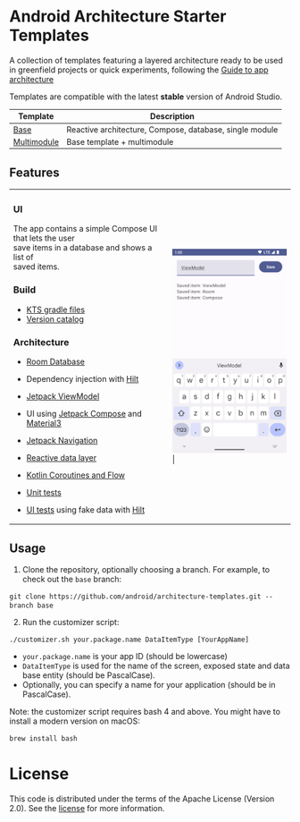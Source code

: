 Android Architecture Starter Templates
==================

A collection of templates featuring a layered architecture ready to be used in greenfield projects
or quick experiments, following the [Guide to app architecture](https://developer.android.com/topic/architecture)

Templates are compatible with the latest **stable** version of Android Studio.

| Template  | Description |
| ------------- | ------------- |
| [Base](https://github.com/android/architecture-templates/tree/base)  | Reactive architecture, Compose, database, single module  |
| [Multimodule](https://github.com/android/architecture-templates/tree/multimodule)  | Base template + multimodule  |

## Features

<table>
  <tr>
    <td>
      
### UI
      
The app contains a simple Compose UI that lets the user <br>
      save items in a database and shows a list of <br>
      saved items.<br>
      
### Build

* [KTS gradle files](https://docs.gradle.org/current/userguide/kotlin_dsl.html)
* [Version catalog](https://docs.gradle.org/current/userguide/platforms.html)

### Architecture

* [Room Database](https://developer.android.com/training/data-storage/room)
* Dependency injection with [Hilt](https://developer.android.com/training/dependency-injection/hilt-android)
* [Jetpack ViewModel](https://developer.android.com/topic/libraries/architecture/viewmodel)
* UI using [Jetpack Compose](https://developer.android.com/jetpack/compose) and
[Material3](https://developer.android.com/jetpack/androidx/releases/compose-material3)
* [Jetpack Navigation](https://developer.android.com/jetpack/compose/navigation)
* [Reactive data layer](https://developer.android.com/topic/architecture/data-layer)
* [Kotlin Coroutines and Flow](https://developer.android.com/kotlin/coroutines)
* [Unit tests](https://developer.android.com/training/testing/local-tests)
* [UI tests](https://developer.android.com/jetpack/compose/testing) using fake data with
[Hilt](https://developer.android.com/training/dependency-injection/hilt-testing)
      
    </td><td> <img src="screenshot.png" alt="App screenshot" width="320" />  |
    </td></tr></table

## Usage

1. Clone the repository, optionally choosing a branch. For example, to check out the `base` branch:

```
git clone https://github.com/android/architecture-templates.git --branch base
```

2. Run the customizer script:

```
./customizer.sh your.package.name DataItemType [YourAppName]
```

* `your.package.name` is your app ID (should be lowercase)
* `DataItemType` is used for the name of the screen, exposed state and data base entity
(should be PascalCase).
* Optionally, you can specify a name for your application (should be in PascalCase).

Note: the customizer script requires bash 4 and above. You might have to install a modern version
on macOS:

```
brew install bash
```

# License

This code is distributed under the terms of the Apache License (Version 2.0). See the
[license](LICENSE) for more information.
